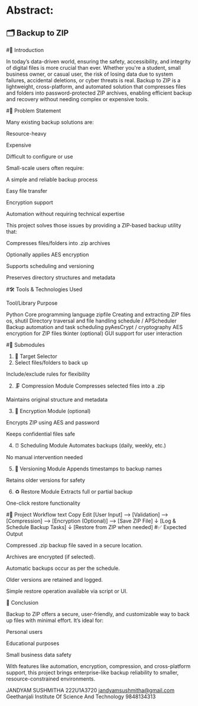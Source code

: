 # Abstract:

## 🗂️ Backup to ZIP

#📌 Introduction

In today’s data-driven world, ensuring the safety, accessibility, and integrity of digital files is more crucial than ever. Whether you're a student, small business owner, or casual user, the risk of losing data due to system failures, accidental deletions, or cyber threats is real.
Backup to ZIP is a lightweight, cross-platform, and automated solution that compresses files and folders into password-protected ZIP archives, enabling efficient backup and recovery without needing complex or expensive tools. 

#🚩 Problem Statement

Many existing backup solutions are:

Resource-heavy

Expensive

Difficult to configure or use

Small-scale users often require:

A simple and reliable backup process

Easy file transfer

Encryption support

Automation without requiring technical expertise

This project solves those issues by providing a ZIP-based backup utility that:

Compresses files/folders into .zip archives

Optionally applies AES encryption

Supports scheduling and versioning

Preserves directory structures and metadata

#🛠 Tools & Technologies Used

Tool/Library	Purpose

Python	Core programming language
zipfile	Creating and extracting ZIP files
os, shutil	Directory traversal and file handling
schedule / APScheduler	Backup automation and task scheduling
pyAesCrypt / cryptography	AES encryption for ZIP files
tkinter (optional)	GUI support for user interaction

#🧩 Submodules

1. 📁 Target Selector
2. Select files/folders to back up

Include/exclude rules for flexibility

2. 🗜️ Compression Module
Compresses selected files into a .zip

Maintains original structure and metadata

3. 🔐 Encryption Module (optional)

Encrypts ZIP using AES and password

Keeps confidential files safe

4. ⏰ Scheduling Module
Automates backups (daily, weekly, etc.)

No manual intervention needed

5. 📂 Versioning Module
Appends timestamps to backup names

Retains older versions for safety

6. ♻️ Restore Module
Extracts full or partial backup

One-click restore functionality

#🔄 Project Workflow
text
Copy
Edit
[User Input] --> [Validation] --> [Compression] --> [Encryption (Optional)] --> [Save ZIP File]
                                                           ↓
                                              [Log & Schedule Backup Tasks]
                                                           ↓
                                                [Restore from ZIP when needed]
#✅ Expected Output

Compressed .zip backup file saved in a secure location.

Archives are encrypted (if selected).

Automatic backups occur as per the schedule.

Older versions are retained and logged.

Simple restore operation available via script or UI.

🎯 Conclusion

Backup to ZIP offers a secure, user-friendly, and customizable way to back up files with minimal effort. It’s ideal for:

Personal users

Educational purposes

Small business data safety

With features like automation, encryption, compression, and cross-platform support, this project brings enterprise-like backup reliability to smaller, resource-constrained environments.



JANDYAM SUSHMITHA
222U1A3720
jandyamsushmitha@gmail.com
Geethanjali Institute Of Science And Technology
9848134313
